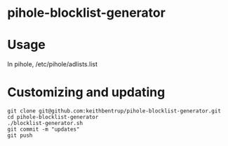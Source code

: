 # pihole-blocklist-generator

# Usage

In pihole, /etc/pihole/adlists.list

# Customizing and updating

```
git clone git@github.com:keithbentrup/pihole-blocklist-generator.git
cd pihole-blocklist-generator
./blocklist-generator.sh
git commit -m "updates"
git push
```
